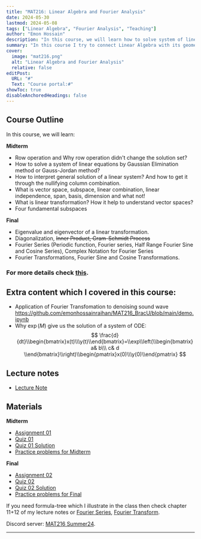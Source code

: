 ```yaml
---
title: "MAT216: Linear Algebra and Fourier Analysis"
date: 2024-05-30
lastmod: 2024-05-08
tags: ["Linear Algebra", "Fourier Analysis", "Teaching"]
author: "Emon Hossain"
description: "In this course, we will learn how to solve system of linear equations, What is vector space?, Four fundamental subspaces, Linear Transformation and finally eigenvalue-eigenvector"
summary: "In this course I try to connect Linear Algebra with its geometrical perspective."
cover:
  image: "mat216.png"
  alt: "Linear Algebra and Fourier Analysis"
  relative: false
editPost:
  URL: "#"
  Text: "Course portal:#"
showToc: true
disableAnchoredHeadings: false
---
```


## Course Outline

In this course, we will learn:

<!-- <details> -->
<summary><b>Midterm</b></summary>

- Row operation and Why row operation didn't change the solution set?
- How to solve a system of linear equations by Gaussian Elimination method or Gauss-Jordan method?
- How to interpret general solution of a linear system? And how to get it through the nullifying column combination.
- What is vector space, subspace, linear combination, linear independence, span, basis, dimension and what not!
- What is linear transformation? How it help to understand vector spaces?
- Four fundamental subspaces

<!-- </details> -->

<!-- <details> -->
<summary><b>Final</b></summary>

- Eigenvalue and eigenvector of a linear transformation.
- Diagonalization, <del>Inner Product, Gram-Schmidt Process </del>
- Fourier Series (Periodic function, Fourier series, Half Range Fourier Sine and Cosine Series), Complex Notation for Fourier Series
- Fourier Transformations, Fourier Sine and Cosine Transformations.

<!-- </details> -->

### For more details check [this](MAT216_outline.pdf).

## Extra content which I covered in this course:

- Application of Fourier Transfomation to denoising sound wave https://github.com/emonhossainraihan/MAT216_BracU/blob/main/demo.ipynb
- Why $\exp(M)$ give us the solution of a system of ODE:
  $$
  \frac{d}{dt}\\begin{bmatrix}x(t)\\\y(t)\\end{bmatrix}=\\exp\\left(\\begin{bmatrix}
          a& b\\\ c& d
      \\end{bmatrix}\\right)\\begin{pmatrix}x(0)\\\y(0)\\end{pmatrix}
  $$

## Lecture notes

- [Lecture Note](MAT216_Lecture_Notes.pdf)

## Materials

<!-- <details> -->
<summary><b>Midterm</b></summary>

- [Assignment 01](assignment01.pdf)
- [Quiz 01](quiz01.pdf)
- [Quiz 01 Solution](quiz01_sol.pdf)
- [Practice problems for Midterm](Midterm_Practice.pdf)

<!-- </details> -->

<!-- <details> -->
<summary><b>Final</b></summary>

- [Assignment 02](Assignment02.pdf)
- [Quiz 02]()
- [Quiz 02 Solution]()
- [Practice problems for Final](Final_Practice.pdf)

<!-- </details> -->

If you need formula-tree which I illustrate in the class then check chapter 11+12 of my lecture notes or [Fourier Series](FS.PNG), [Fourier Transform](FT.PNG).

Discord server: [MAT216 Summer24](https://discord.gg/h4RsfdVJJK).

---
